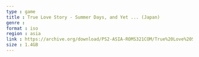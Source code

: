 ```yaml
---
type : game
title : True Love Story - Summer Days, and Yet ... (Japan)
genre : 
format : iso
region : asia
link : https://archive.org/download/PS2-ASIA-ROMS321COM/True%20Love%20Story%20-%20Summer%20Days%2C%20and%20Yet%20...%20%28Japan%29.7z
size : 1.4GB
---
```

